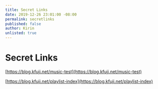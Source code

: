 ```yaml
---
title: Secret Links
date: 2019-12-26 23:01:00 -08:00
permalink: secretlinks
published: false
author: Kirin
unlisted: true
---
```


# Secret Links

[https://blog.kfuji.net/music-test](https://blog.kfuji.net/music-test)  

[https://blog.kfuji.net/playlist-index](https://blog.kfuji.net/playlist-index)  